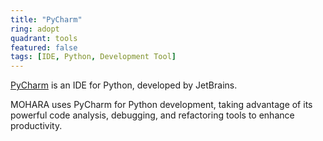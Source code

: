 ```yaml
---
title: "PyCharm"
ring: adopt
quadrant: tools
featured: false
tags: [IDE, Python, Development Tool]
---
```


[PyCharm](https://www.jetbrains.com/pycharm/) is an IDE for Python, developed by JetBrains.

MOHARA uses PyCharm for Python development, taking advantage of its powerful code analysis, debugging, and refactoring tools to enhance productivity.
